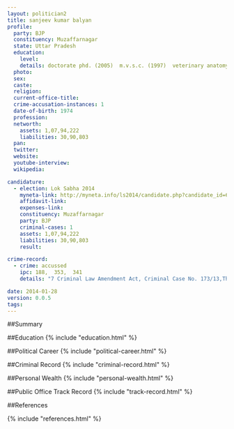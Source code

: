 ```yaml
---
layout: politician2
title: sanjeev kumar balyan
profile: 
  party: BJP
  constituency: Muzaffarnagar
  state: Uttar Pradesh
  education: 
    level: 
    details: doctorate phd. (2005)  m.v.s.c. (1997)  veterinary anatomy & b.v.s.c. & a.h. (1994) from choudhary charan singh haryana agriculture university   senior school  (1989) from central secondary education board & high school  (1986) from secondary education council up
  photo: 
  sex: 
  caste: 
  religion: 
  current-office-title: 
  crime-accusation-instances: 1
  date-of-birth: 1974
  profession: 
  networth: 
    assets: 1,07,94,222
    liabilities: 30,90,803
  pan: 
  twitter: 
  website: 
  youtube-interview: 
  wikipedia: 

candidature: 
  - election: Lok Sabha 2014
    myneta-link: http://myneta.info/ls2014/candidate.php?candidate_id=663
    affidavit-link: 
    expenses-link: 
    constituency: Muzaffarnagar 
    party: BJP
    criminal-cases: 1
    assets: 1,07,94,222
    liabilities: 30,90,803
    result:  

crime-record: 
  - crime: accussed
    ipc: 188,  353,  341
    details: "7 Criminal Law Amendment Act, Criminal Case No. 173/13,Thana-Sikheda,District-Muzaffarnagar, ACJM 2, 1540/9/13, Date 1/11/2013" 

date: 2014-01-28
version: 0.0.5
tags: 
---
```

##Summary


##Education
{% include "education.html" %}


##Political Career
{% include "political-career.html" %}


##Criminal Record
{% include "criminal-record.html" %}


##Personal Wealth
{% include "personal-wealth.html" %}


##Public Office Track Record
{% include "track-record.html" %}


##References


{% include "references.html" %}